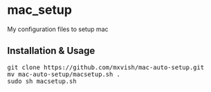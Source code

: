 # mac_setup
My configuration files to setup mac

## Installation & Usage

<pre>
git clone https://github.com/mxvish/mac-auto-setup.git
mv mac-auto-setup/macsetup.sh .
sudo sh macsetup.sh
</pre>
